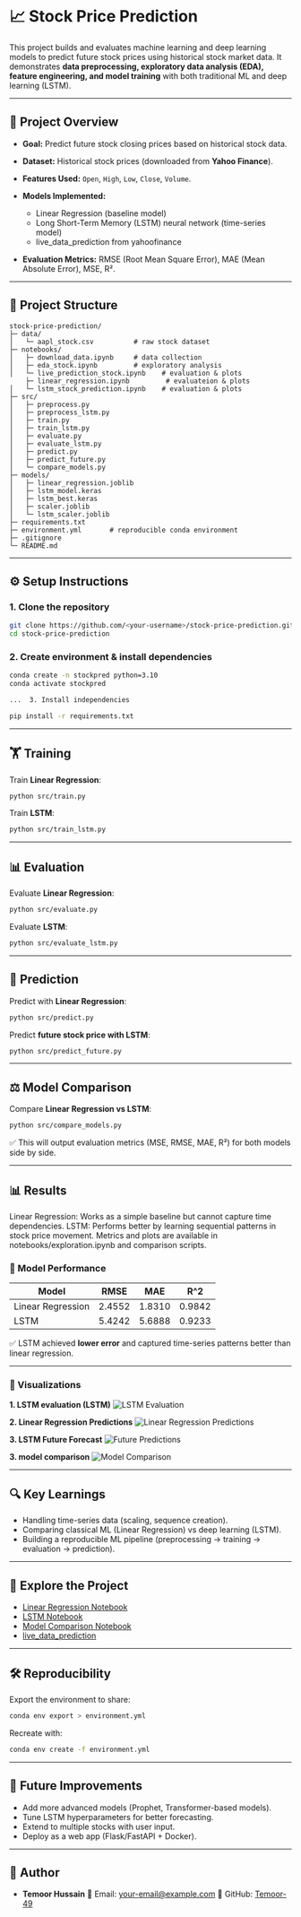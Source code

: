 # 📈 Stock Price Prediction

This project builds and evaluates machine learning and deep learning models to predict future stock prices using historical stock market data. It demonstrates **data preprocessing, exploratory data analysis (EDA), feature engineering, and model training** with both traditional ML and deep learning (LSTM).

---

## 🚀 Project Overview

* **Goal:** Predict future stock closing prices based on historical stock data.
* **Dataset:** Historical stock prices (downloaded from **Yahoo Finance**).
* **Features Used:** `Open`, `High`, `Low`, `Close`, `Volume`.
* **Models Implemented:**

  * Linear Regression (baseline model)
  * Long Short-Term Memory (LSTM) neural network (time-series model)
  * live_data_prediction from yahoofinance
* **Evaluation Metrics:** RMSE (Root Mean Square Error), MAE (Mean Absolute Error), MSE, R².

---

## 📂 Project Structure

```
stock-price-prediction/
├─ data/                 
│   └─ aapl_stock.csv          # raw stock dataset
├─ notebooks/            
│   ├─ download_data.ipynb     # data collection
│   ├─ eda_stock.ipynb         # exploratory analysis
│   └─ live_prediction_stock.ipynb    # evaluation & plots
    ├─ linear_regression.ipynb         # evaluateion & plots 
│   └─ lstm_stock_prediction.ipynb    # evaluation & plots
├─ src/                  
│   ├─ preprocess.py
│   ├─ preprocess_lstm.py
│   ├─ train.py
│   ├─ train_lstm.py
│   ├─ evaluate.py
│   ├─ evaluate_lstm.py
│   ├─ predict.py
│   ├─ predict_future.py
│   └─ compare_models.py
├─ models/               
│   ├─ linear_regression.joblib
│   ├─ lstm_model.keras
│   ├─ lstm_best.keras
│   ├─ scaler.joblib
│   └─ lstm_scaler.joblib
├─ requirements.txt      
├─ environment.yml       # reproducible conda environment
├─ .gitignore
└─ README.md
```

---

## ⚙️ Setup Instructions

### 1. Clone the repository

```bash
git clone https://github.com/<your-username>/stock-price-prediction.git
cd stock-price-prediction
```

### 2. Create environment & install dependencies

```bash
conda create -n stockpred python=3.10
conda activate stockpred

...  3. Install independencies

pip install -r requirements.txt
```

---

## 🏋️ Training

Train **Linear Regression**:

```bash
python src/train.py
```

Train **LSTM**:

```bash
python src/train_lstm.py
```

---

## 📊 Evaluation

Evaluate **Linear Regression**:

```bash
python src/evaluate.py
```

Evaluate **LSTM**:

```bash
python src/evaluate_lstm.py
```

---

## 🔮 Prediction

Predict with **Linear Regression**:

```bash
python src/predict.py
```

Predict **future stock price with LSTM**:

```bash
python src/predict_future.py
```

---

## ⚖️ Model Comparison

Compare **Linear Regression vs LSTM**:

```bash
python src/compare_models.py
```

✅ This will output evaluation metrics (MSE, RMSE, MAE, R²) for both models side by side.

---

## 📊 Results
Linear Regression: Works as a simple baseline but cannot capture time dependencies.
LSTM: Performs better by learning sequential patterns in stock price movement.
Metrics and plots are available in notebooks/exploration.ipynb and comparison scripts.
### 🔹 Model Performance

| Model             | RMSE   |  MAE   | R^2
| ----------------- | ------ | ------ | ------
| Linear Regression | 2.4552 | 1.8310 | 0.9842
| LSTM              | 5.4242 | 5.6888 | 0.9233

✅ LSTM achieved **lower error** and captured time-series patterns better than linear regression.

---

### 🔹 Visualizations

**1. LSTM evaluation (LSTM)**
![LSTM Evaluation](notebooks/plots//lstm_evaluation.png)

**2. Linear Regression Predictions**
![Linear Regression Predictions](notebooks/plots/linear_evaluation.png)

**3. LSTM Future Forecast**
![Future Predictions](notebooks/plots/future_predictions.png)

**3. model comparison**
![Model Comparison](notebooks/plots/model_comparison.png)

---

## 🔍 Key Learnings

* Handling time-series data (scaling, sequence creation).
* Comparing classical ML (Linear Regression) vs deep learning (LSTM).
* Building a reproducible ML pipeline (preprocessing → training → evaluation → prediction).

---

## 📖 Explore the Project

* [Linear Regression Notebook](notebooks/linear_regression.ipynb)
* [LSTM Notebook](notebooks/lstm_stock_prediction.ipynb)
* [Model Comparison Notebook](notebooks/model_comparison.ipynb)
* [live_data_prediction](notebooks/live_data_prediction.ipynb)

---

## 🛠 Reproducibility

Export the environment to share:

```bash
conda env export > environment.yml
```

Recreate with:

```bash
conda env create -f environment.yml
```

---

## 📌 Future Improvements

* Add more advanced models (Prophet, Transformer-based models).
* Tune LSTM hyperparameters for better forecasting.
* Extend to multiple stocks with user input.
* Deploy as a web app (Flask/FastAPI + Docker).

---

## 👤 Author

* **Temoor Hussain**
  📧 Email: [your-email@example.com](mailto:temoorh48@gmail.com)
  🔗 GitHub: [Temoor-49](https://github.com/Temoor-49)
